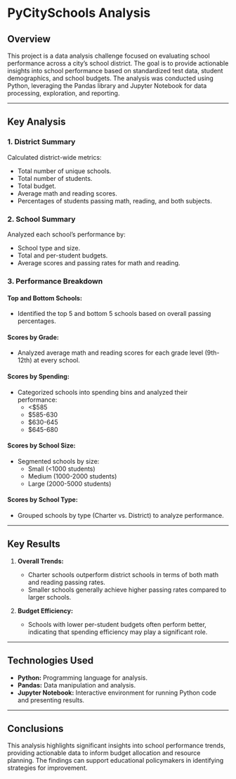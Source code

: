 # PyCitySchools Analysis

## Overview

This project is a data analysis challenge focused on evaluating school performance across a city’s school district. The goal is to provide actionable insights into school performance based on standardized test data, student demographics, and school budgets. The analysis was conducted using Python, leveraging the Pandas library and Jupyter Notebook for data processing, exploration, and reporting.

---
## Key Analysis

### 1. District Summary

Calculated district-wide metrics:
- Total number of unique schools.
- Total number of students.
- Total budget.
- Average math and reading scores.
- Percentages of students passing math, reading, and both subjects.

### 2. School Summary

Analyzed each school’s performance by:
- School type and size.
- Total and per-student budgets.
- Average scores and passing rates for math and reading.

### 3. Performance Breakdown

#### Top and Bottom Schools:
- Identified the top 5 and bottom 5 schools based on overall passing percentages.

#### Scores by Grade:
- Analyzed average math and reading scores for each grade level (9th-12th) at every school.

#### Scores by Spending:
- Categorized schools into spending bins and analyzed their performance:
  - <$585
  - $585-630
  - $630-645
  - $645-680

#### Scores by School Size:
- Segmented schools by size:
  - Small (<1000 students)
  - Medium (1000-2000 students)
  - Large (2000-5000 students)

#### Scores by School Type:
- Grouped schools by type (Charter vs. District) to analyze performance.

---

## Key Results

1. **Overall Trends:**
   - Charter schools outperform district schools in terms of both math and reading passing rates.
   - Smaller schools generally achieve higher passing rates compared to larger schools.

2. **Budget Efficiency:**
   - Schools with lower per-student budgets often perform better, indicating that spending efficiency may play a significant role.

---

## Technologies Used

- **Python:** Programming language for analysis.
- **Pandas:** Data manipulation and analysis.
- **Jupyter Notebook:** Interactive environment for running Python code and presenting results.

---
## Conclusions

This analysis highlights significant insights into school performance trends, providing actionable data to inform budget allocation and resource planning. The findings can support educational policymakers in identifying strategies for improvement.
